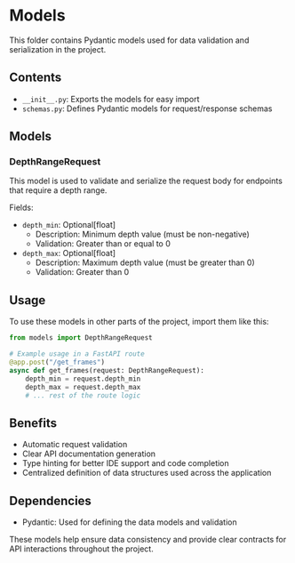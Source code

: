 # Models

This folder contains Pydantic models used for data validation and serialization in the project.

## Contents

- `__init__.py`: Exports the models for easy import
- `schemas.py`: Defines Pydantic models for request/response schemas

## Models

### DepthRangeRequest

This model is used to validate and serialize the request body for endpoints that require a depth range.

Fields:

- `depth_min`: Optional[float]
  - Description: Minimum depth value (must be non-negative)
  - Validation: Greater than or equal to 0
- `depth_max`: Optional[float]
  - Description: Maximum depth value (must be greater than 0)
  - Validation: Greater than 0

## Usage

To use these models in other parts of the project, import them like this:

```python
from models import DepthRangeRequest

# Example usage in a FastAPI route
@app.post("/get_frames")
async def get_frames(request: DepthRangeRequest):
    depth_min = request.depth_min
    depth_max = request.depth_max
    # ... rest of the route logic
```

## Benefits

- Automatic request validation
- Clear API documentation generation
- Type hinting for better IDE support and code completion
- Centralized definition of data structures used across the application

## Dependencies

- Pydantic: Used for defining the data models and validation

These models help ensure data consistency and provide clear contracts for API interactions throughout the project.
